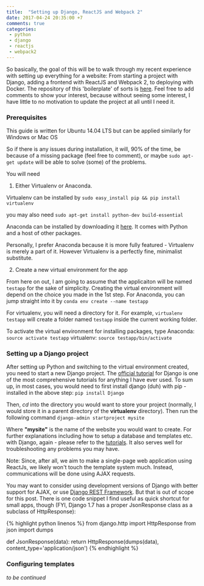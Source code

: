 ```yaml
---
title:  "Setting up Django, ReactJS and Webpack 2"
date: 2017-04-24 20:35:00 +7
comments: true
categories:
 - python
 - django
 - reactjs
 - webpack2
---
```


So basically, the goal of this will be to walk through my recent experience with setting up everything for a website: From starting a project with Django, adding a frontend with ReactJS and Webpack 2, to deploying with Docker. The repository of this 'boilerplate' of sorts is [here](https://github.com/luungoc2005/react-django-boilerplate). Feel free to add comments to show your interest, because without seeing some interest, I have little to no motivation to update the project at all until I need it.

### Prerequisites

This guide is written for Ubuntu 14.04 LTS but can be applied similarly for Windows or Mac OS

So if there is any issues during installation, it will, 90% of the time, be because of a missing package (feel free to comment), or maybe `sudo apt-get update` will be able to solve (some) of the problems.

You will need

1. Either Virtualenv or Anaconda.

Virtualenv can be installed by
`sudo easy_install pip && pip install virtualenv`

you may also need
`sudo apt-get install python-dev build-essential`

Anaconda can be installed by downloading it [here](https://www.continuum.io/downloads). It comes with Python and a host of other packages.

Personally, I prefer Anaconda because it is more fully featured - Virtualenv is merely a part of it. However Virtualenv is a perfectly fine, minimalist substitute.

2. Create a new virtual environment for the app

From here on out, I am going to assume that the applicaiton will be named `testapp` for the sake of simplicity. Creating the virtual environment will depend on the choice you made in the 1st step. For Anaconda, you can jump straight into it by `conda env create --name testapp`

For virtualenv, you will need a directory for it. For example, `virtualenv testapp` will create a folder named `testapp` inside the current working folder.

To activate the virtual environment for installing packages, type
Anaconda: `source activate testapp`
virtualenv: `source testapp/bin/activate`

### Setting up a Django project

After setting up Python and switching to the virtual environment created, you need to start a new Django project. The [official tutorial](https://www.djangoproject.com/start/) for Django is one of the most comprehensive tutorials for anything I have ever used. To sum up, in most cases, you would need to first install django (duh) with pip - installed in the above step:
`pip install Django`

Then, *cd* into the directory you would want to store your project (normally, I would store it in a parent directory of the **virtualenv** directory). Then run the following command
`django-admin startproject mysite`

Where **"mysite"** is the name of the website you would want to create. For further explanations including how to setup a database and templates etc. with Django, again - please refer to the [tutorials](https://docs.djangoproject.com/en/1.11/intro/tutorial01/). It also serves well for troubleshooting any problems you may have.

Note: Since, after all, we aim to make a single-page web application using ReactJs, we likely won't touch the template system much. Instead, communications will be done using AJAX requests.

You may want to consider using development versions of Django with better support for AJAX, or use [Django REST Framework](http://www.django-rest-framework.org/). But that is out of scope for this post. There is one code snippet I find useful as quick shortcut for small apps, though (FYI, Django 1.7 has a proper JsonResponse class as a subclass of HttpResponse):

{% highlight python linenos %}
from django.http import HttpResponse
from json import dumps

def JsonResponse(data):
    return HttpResponse(dumps(data), content_type='application/json')
{% endhighlight %}

### Configuring templates
*to be continued*
